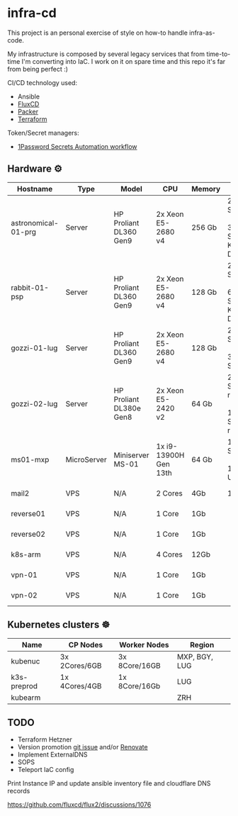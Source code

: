 # infra-cd

This project is an personal exercise of style on how-to handle infra-as-code.

My infrastructure is composed by several legacy services that from time-to-time I'm converting into IaC. I work on it on spare time and this repo it's far from being perfect :)


CI/CD technology used:

- Ansible
- [FluxCD](https://fluxcd.io/)
- [Packer](https://www.packer.io/)
- [Terraform](https://www.terraform.io/)

Token/Secret managers:
- [1Password Secrets Automation workflow](https://developer.1password.com/docs/connect/get-started/)

## Hardware ⚙️

| Hostname            | Type        | Model                   | CPU                   | Memory | Storage                                          | IPv6 | Location | Bandwidth                | Active? |
| --------------------| ----------- | ----------------------- | --------------------- | ------ | ------------------------------------------------ | ---- | -------- | ------------------------ | ------- |
| astronomical-01-prg | Server      | HP Proliant DL360 Gen9  | 2x Xeon E5-2680 v4    | 256 Gb | 2x500GB SSD<br><br>3x1920GB SSD Kingston DC600M  | N/A  | PRG 🇨🇿   |           N/A            |    ❌   |
| rabbit-01-psp       | Server      | HP Proliant DL360 Gen9  | 2x Xeon E5-2680 v4    | 128 Gb | 2x500GB SSD<br><br>6x960GB SSD Kingston DC500M   | No   | BGY 🇮🇹   | 1 Gbit down/1 Gbit up    |    ✅   |
| gozzi-01-lug        | Server      | HP Proliant DL360 Gen9  | 2x Xeon E5-2680 v4    | 128 Gb | 2x500GB SSD<br><br>3x960GB SSD                   | Yes  | LUG 🇨🇭   | 10 Gbit down/up          |    ✅   |
| gozzi-02-lug        | Server      | HP Proliant DL380e Gen8 | 2x Xeon E5-2420 v2    | 64 Gb  | 2x72GB SAS 15K rpm<br><br>16x600GB SAS 10K rpm   | Yes  | LUG 🇨🇭   | 10 Gbit down/up          |    ✅   |
| ms01-mxp            | MicroServer | Miniserver MS-01        | 1x i9-13900H Gen 13th | 64 Gb  | 1x2TB M2 SSD<br><br>1x1920GB U2 SSD              | Yes  | MXP 🇮🇹   | 2x2.5Gbit down/1 Gbit up |    ✅   |
| mail2               | VPS         | N/A                     | 2 Cores               | 4Gb    | 1x40Gb                                           | Yes  | NBG 🇩🇪   | 5 Gbit down/up           |    ✅   |
| reverse01           | VPS         | N/A                     | 1 Core                | 1Gb    |                                                  | No   | ZRH 🇨🇭   | 500 Mbit down/up         |    ✅   |
| reverse02           | VPS         | N/A                     | 1 Core                | 1Gb    |                                                  | No   | ZRH 🇨🇭   | 500 Mbit down/up         |    ✅   |
| k8s-arm             | VPS         | N/A                     | 4 Cores               | 12Gb   |                                                  | No   | ZRH 🇨🇭   | 1 Gbit down/up           |    ✅   |
| vpn-01              | VPS         | N/A                     | 1 Core                | 1Gb    |                                                  | No   | NL 🇳🇱    | 500 Mbit down/up         |    ✅   |
| vpn-02              | VPS         | N/A                     | 1 Core                | 1Gb    |                                                  | No   | NL 🇳🇱    | 500 Mbit down/up         |    ✅   |

## Kubernetes clusters ☸️

| Name        | CP Nodes      | Worker Nodes  | Region        |
| ----------- | ------------- | ------------- | ------------- |
| kubenuc     | 3x 2Cores/6GB | 3x 8Core/16GB | MXP, BGY, LUG |
| k3s-preprod | 1x 4Cores/4GB | 1x 8Core/16Gb | LUG           |
| kubearm     |               |               | ZRH           |


## TODO

- Terraform Hetzner
- Version promotion [git issue](https://github.com/dark-vex/infra-cd/issues/427) and/or [Renovate](https://github.com/renovatebot/renovate)
- Implement ExternalDNS
- SOPS
- Teleport IaC config

Print Instance IP and update ansible inventory file and cloudflare DNS records

https://github.com/fluxcd/flux2/discussions/1076
